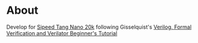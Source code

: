# About

Develop for [Sipeed Tang Nano 20k](https://wiki.sipeed.com/hardware/en/tang/tang-nano-20k/nano-20k.html) following Gisselquist's [Verilog, Formal Verification and Verilator Beginner's Tutorial](https://zipcpu.com/tutorial/)


